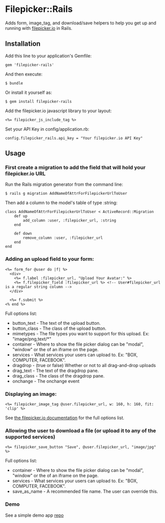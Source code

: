# Filepicker::Rails

Adds form, image_tag, and download/save helpers to help you get up and running with [filepicker.io](http://filepicker.io) in Rails.

## Installation

Add this line to your application's Gemfile:

    gem 'filepicker-rails'

And then execute:

    $ bundle

Or install it yourself as:

    $ gem install filepicker-rails

Add the filepicker.io javascript library to your layout:

    <%= filepicker_js_include_tag %>

Set your API Key in config/application.rb:

    config.filepicker_rails.api_key = "Your filepicker.io API Key"

## Usage
### First create a migration to add the field that will hold your filepicker.io URL  
Run the Rails migration generator from the command line:      
    
    $ rails g migration AddNameOfAttrForFilepickerUrlToUser  
    
Then add a column to the model's table of type :string:    

    class AddNameOfAttrForFilepickerUrlToUser < ActiveRecord::Migration
        def up
            add_column :user, :filepicker_url, :string
        end

        def down
            remove_column :user, :filepicker_url
        end
    end  
    
    
    
### Adding an upload field to your form:

    <%= form_for @user do |f| %>
      <div>
        <%= f.label :filepicker_url, "Upload Your Avatar:" %>
        <%= f.filepicker_field :filepicker_url %> <!-- User#filepicker_url is a regular string column -->
      </div>

      <%= f.submit %>
    <% end %>

Full options list:

* button_text - The text of the upload button.
* button_class - The class of the upload button.
* mimetypes - The file types you want to support for this upload. Ex: "image/png,text/*"
* container - Where to show the file picker dialog can be "modal", "window" or the
of an iframe on the page.
* services - What services your users can upload to. Ex: "BOX, COMPUTER, FACEBOOK".
* dragdrop - (true or false) Whether or not to all drag-and-drop uploads
* drag_text - The text of the dragdrop pane.
* drag_class - The class of the dragdrop pane.
* onchange - The onchange event


### Displaying an image:

    <%= filepicker_image_tag @user.filepicker_url, w: 160, h: 160, fit: 'clip' %>

See [the filepicker.io documentation](https://developers.filepicker.io/docs/web/#fpurl-images) for the full options list.


### Allowing the user to download a file (or upload it to any of the supported services)

    <%= filepicker_save_button "Save", @user.filepicker_url, "image/jpg" %>

Full options list:

* container - Where to show the file picker dialog can be "modal", "window" or the
of an iframe on the page.
* services - What services your users can upload to. Ex: "BOX, COMPUTER, FACEBOOK".
* save_as_name - A recommended file name. The user can override this.

### Demo

See a simple demo app [repo](https://github.com/maxtilford/filepicker-rails-demo)
